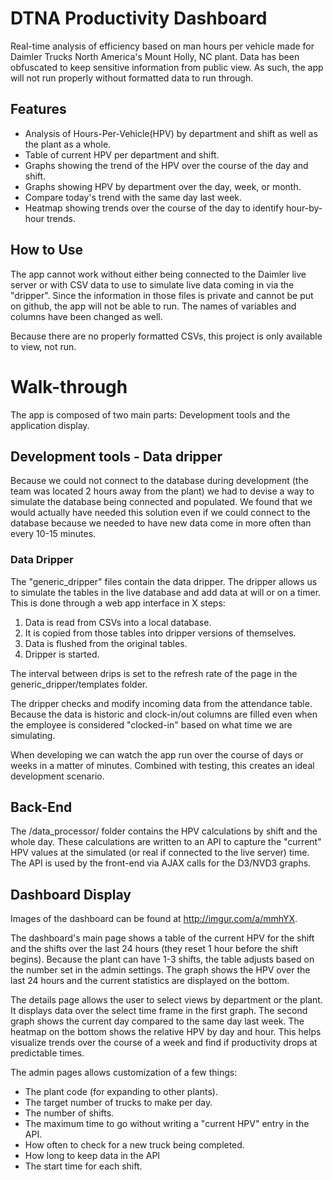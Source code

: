 # DTNA Productivity Dashboard

Real-time analysis of efficiency based on man hours per vehicle made for Daimler Trucks North America's Mount Holly, NC plant. Data has been obfuscated to keep sensitive information from public view. As such, the app will not run properly without formatted data to run through.

## Features

- Analysis of Hours-Per-Vehicle(HPV) by department and shift as well as the plant as a whole.
- Table of current HPV per department and shift.
- Graphs showing the trend of the HPV over the course of the day and shift.
- Graphs showing HPV by department over the day, week, or month.
- Compare today's trend with the same day last week.
- Heatmap showing trends over the course of the day to identify hour-by-hour trends.

## How to Use

The app cannot work without either being connected to the Daimler live server or with CSV data to use to simulate live data coming in via the "dripper". Since the information in those files is private and cannot be put on github, the app will not be able to run. The names of variables and columns have been changed as well.

Because there are no properly formatted CSVs, this project is only available to view, not run.

# Walk-through

The app is composed of two main parts: Development tools and the application display.

## Development tools - Data dripper

Because we could not connect to the database during development (the team was located 2 hours away from the plant) we had to devise a way to simulate the database being connected and populated. We found that we would actually have needed this solution even if we could connect to the database because we needed to have new data come in more often than every 10-15 minutes.

### Data Dripper

The "generic_dripper" files contain the data dripper. The dripper allows us to simulate the tables in the live database and add data at will or on a timer. This is done through a web app interface in X steps:

1. Data is read from CSVs into a local database.
2. It is copied from those tables into dripper versions of themselves.
3. Data is flushed from the original tables.
4. Dripper is started.

The interval between drips is set to the refresh rate of the page in the generic_dripper/templates folder.

The dripper checks and modify incoming data from the attendance table. Because the data is historic and clock-in/out columns are filled even when the employee is considered "clocked-in" based on what time we are simulating.

When developing we can watch the app run over the course of days or weeks in a matter of minutes. Combined with testing, this creates an ideal development scenario.

## Back-End

The /data_processor/ folder contains the HPV calculations by shift and the whole day. These calculations are written to an API to capture the "current" HPV values at the simulated (or real if connected to the live server) time. The API is used by the front-end via AJAX calls for the D3/NVD3 graphs.

## Dashboard Display
Images of the dashboard can be found at http://imgur.com/a/mmhYX.

The dashboard's main page shows a table of the current HPV for the shift and the shifts over the last 24 hours (they reset 1 hour before the shift begins). Because the plant can have 1-3 shifts, the table adjusts based on the number set in the admin settings. The graph shows the HPV over the last 24 hours and the current statistics are displayed on the bottom.

The details page allows the user to select views by department or the plant. It displays data over the select time frame in the first graph. The second graph shows the current day compared to the same day last week. The heatmap on the bottom shows the relative HPV by day and hour. This helps visualize trends over the course of a week and find if productivity drops at predictable times.

The admin pages allows customization of a few things:
- The plant code (for expanding to other plants).
- The target number of trucks to make per day.
- The number of shifts.
- The maximum time to go without writing a "current HPV" entry in the API.
- How often to check for a new truck being completed.
- How long to keep data in the API
- The start time for each shift.
